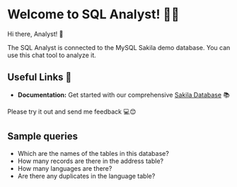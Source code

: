 # Welcome to SQL Analyst! 🚀🤖

Hi there, Analyst! 👋 

The SQL Analyst is connected to the MySQL Sakila demo database. You can use this chat tool to analyze it.

## Useful Links 🔗

- **Documentation:** Get started with our comprehensive [Sakila Database](https://dev.mysql.com/doc/sakila/en/sakila-structure.html) 📚

Please try it out and send me feedback 💻😊

## Sample queries

- Which are the names of the tables in this database?
- How many records are there in the address table?
- How many languages are there?
- Are there any duplicates in the language table?
